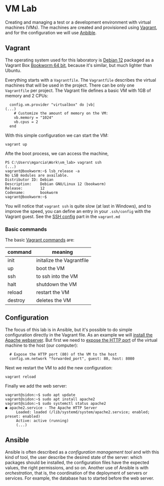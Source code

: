 # VM Lab

Creating and managing a test or a development environment with virtual machines (VMs). The machines are created and provisioned using [Vagrant](https://www.vagrantup.com/), and for the configuration we will use [Anbible](https://www.ansible.com/).

## Vagrant

The operating system used for this laboratory is [Debian 12](https://www.debian.org/) packaged as a Vagrant Box [Bookworm 64 bit](https://app.vagrantup.com/debian/boxes/bookworm64), because it's similar, but much lighter than Ubuntu. 

Everything starts with a `Vagrantfile`. The  `Vagrantfile` describes the virtual machines that will be used in the project. There can be only one `Vagrantfile` per project. The Vagrant file defines a basic VM with 1GB of memory and 2 CPUs:

```
  config.vm.provider "virtualbox" do |vb|
(...)
    # Customize the amount of memory on the VM:
    vb.memory = "1024"
    vb.cpus = 2
  end
```

With this simple configuration we can start the VM:

```
vagrant up
```

Afte the boot process, we can access the machine,

```
PS C:\Users\mgarcia\Work\vm_lab> vagrant ssh
(...)
vagrant@bookworm:~$ lsb_release -a
No LSB modules are available.
Distributor ID: Debian
Description:    Debian GNU/Linux 12 (bookworm)
Release:        12
Codename:       bookworm
vagrant@bookworm:~$
```

You will notice that `vagrant ssh` is quite slow (at last in Windows), and to improve the speed, you can define an entry in your `.ssh/config` with the Vagrant guest. See the [SSH config](docs/vagrant.md#ssh-config) part in the `vagrant.md`

### Basic commands

The basic [Vagrant commands](docs/vagrant.md) are:

| command | meaning |
| ------- | ------- |
| init | initalize the Vagrantfile |
| up | boot the VM |
| ssh | to ssh into the VM |
| halt | shutdown the VM |
| reload | restart the VM |
| destroy | deletes the VM |

## Configuration

The focus of this lab is in Ansible, but it's possible to do simple configuration directly in the Vagrant file. As an example we will [install the Apache webserver](https://www.digitalocean.com/community/tutorials/how-to-install-the-apache-web-server-on-debian-11). But first we need to [expose the HTTP port](https://developer.hashicorp.com/vagrant/docs/networking/forwarded_ports) of the virtual machine to the host (our computer):

```
  # Expose the HTTP port (80) of the VM to the host
  config.vm.network "forwarded_port", guest: 80, host: 8080
```

Next we restart the VM to add the new configuration:

```
vagrant reload
```

Finally we add the web server:

```
vagrant@sidon:~$ sudo apt update
vagrant@sidon:~$ sudo apt install apache2
vagrant@sidon:~$ sudo systemctl status apache2
● apache2.service - The Apache HTTP Server
     Loaded: loaded (/lib/systemd/system/apache2.service; enabled; preset: enabled)
     Active: active (running)
     (...)
```


## Ansible

Ansible is often described as a _configuration management tool_ and with this kind of tool, the user describe the desired state of the server: which packages should be installed, the configuration files have the expected values, the right permissions, and so on. Another use of Ansible is with _orchestration_, that is, the coordination of the deployment of servers or services. For example, the database has to started before the web server.
